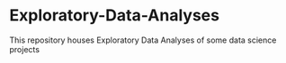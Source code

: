 # Exploratory-Data-Analyses
This repository houses Exploratory Data Analyses of some data science projects
